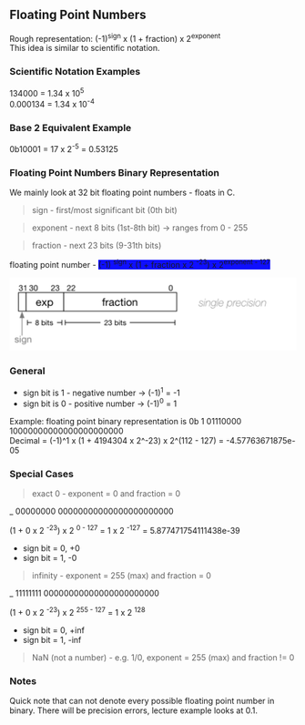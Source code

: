 ## Floating Point Numbers

Rough representation: (-1)<sup>sign</sup> x (1 + fraction) x 2<sup>exponent</sup> \
This idea is similar to scientific notation.

### Scientific Notation Examples

134000 = 1.34 x 10<sup>5</sup> \
0.000134 = 1.34 x 10<sup>-4</sup>

### Base 2 Equivalent Example

0b10001 = 17 x 2<sup>-5</sup> = 0.53125

### Floating Point Numbers Binary Representation

We mainly look at 32 bit floating point numbers - floats in C.

> sign - first/most significant bit (0th bit)

> exponent - next 8 bits (1st-8th bit) -> ranges from 0 - 255

> fraction - next 23 bits (9-31th bits)

floating point number - <span style="background-color: #0F0FFF"> (-1) <sup>sign</sup> x (1 + fraction x 2 <sup>-23</sup>) x 2<sup>exponent - 127</sup>  </span>

![floating point number binary representation](floating_point_number_binary_representation.png)

### General
- sign bit is 1 - negative number -> (-1)<sup>1</sup> = -1
- sign bit is 0 - positive number -> (-1)<sup>0</sup> = 1

Example: floating point binary representation is 0b 1 01110000 10000000000000000000000 \
Decimal = (-1)^1 x (1 + 4194304 x 2^-23) x 2^(112 - 127) = -4.57763671875e-05

### Special Cases

> exact 0 - exponent = 0 and fraction = 0

_ 00000000 00000000000000000000000

(1 + 0 x 2 <sup>-23</sup>) x 2 <sup>0 - 127</sup>
= 1 x 2 <sup>-127</sup> = 5.877471754111438e-39
  - sign bit = 0, +0
  - sign bit = 1, -0

> infinity - exponent = 255 (max) and fraction = 0

_ 11111111 00000000000000000000000

(1 + 0 x 2 <sup>-23</sup>) x 2 <sup>255 - 127</sup>
= 1 x 2 <sup>128</sup>
  - sign bit = 0, +inf
  - sign bit = 1, -inf

> NaN (not a number) - e.g. 1/0, exponent = 255 (max) and fraction != 0

### Notes

Quick note that can not denote every possible floating point number in binary. There will be precision errors, lecture example looks at 0.1. 